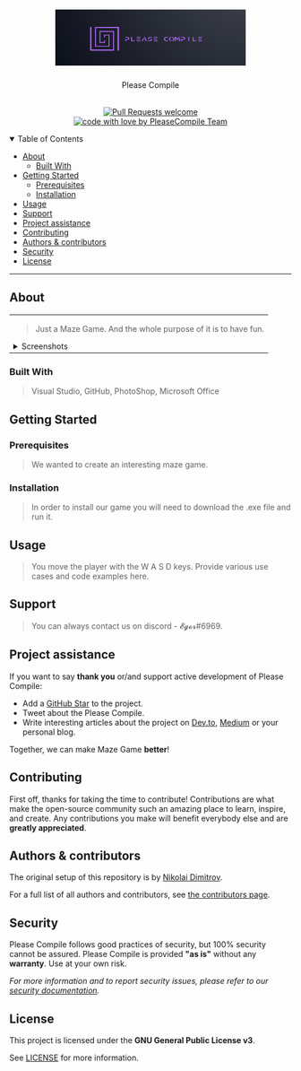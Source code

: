 <h1 align="center">
  <a href="https://github.com/NDDimitrov19/PleaseCompile">
    <img src="docs/images/logo.png" alt="Logo" width="340" height="100">
  </a>
</h1>

<div align="center">
  Please Compile
</div>

<div align="center">
<br />

[![Pull Requests welcome](https://img.shields.io/badge/PRs-welcome-ff69b4.svg?style=flat-square)](https://github.com/NDDimitrov19/PleaseCompile/compare?expand=1/issues?q=is%3Aissue+is%3Aopen+label%3A%22help+wanted%22)
<br />
[![code with love by PleaseCompile Team](https://img.shields.io/badge/%3C%2F%3E%20with%20%E2%99%A5%20by-PCT-ff1414.svg?style=flat-square)](https://www.youtube.com/watch?v=HIcSWuKMwOw)
</div>

<details open="open">
<summary>Table of Contents</summary>

- [About](#about)
  - [Built With](#built-with)
- [Getting Started](#getting-started)
  - [Prerequisites](#prerequisites)
  - [Installation](#installation)
- [Usage](#usage)
- [Support](#support)
- [Project assistance](#project-assistance)
- [Contributing](#contributing)
- [Authors & contributors](#authors--contributors)
- [Security](#security)
- [License](#license)

</details>

---

## About

<table><tr><td>

> Just a Maze Game.
> And the whole purpose of it is to have fun.

<details>
<summary>Screenshots</summary>
<br>



|                               Game Menu                               |                               The Game                                |
| :-------------------------------------------------------------------: | :--------------------------------------------------------------------: |
| <img src="docs/images/screenshot2.png" title="The Game" width="100%"> | <img src="docs/images/screenshot.png" title="Game Over" width="100%"> |

</details>

</td></tr></table>

### Built With


> Visual Studio, GitHub, PhotoShop, Microsoft Office

## Getting Started

### Prerequisites

> We wanted to create an interesting maze game.

### Installation

> In order to install our game you will need to download the .exe file and run it.

## Usage

> You move the player with the W A S D keys.
> Provide various use cases and code examples here.

## Support

> You can always contact us on discord - 𝓔𝓰𝓸𝓻#6969.

## Project assistance

If you want to say **thank you** or/and support active development of Please Compile:

- Add a [GitHub Star](https://github.com/NDDimitrov19/PleaseCompile) to the project.
- Tweet about the Please Compile.
- Write interesting articles about the project on [Dev.to](https://dev.to/), [Medium](https://medium.com/) or your personal blog.

Together, we can make Maze Game **better**!

## Contributing

First off, thanks for taking the time to contribute! Contributions are what make the open-source community such an amazing place to learn, inspire, and create. Any contributions you make will benefit everybody else and are **greatly appreciated**.


## Authors & contributors

The original setup of this repository is by [Nikolai Dimitrov](https://github.com/NDDimitrov19).

For a full list of all authors and contributors, see [the contributors page](https://github.com/NDDimitrov19/PleaseCompile/contributors).

## Security

Please Compile follows good practices of security, but 100% security cannot be assured.
Please Compile is provided **"as is"** without any **warranty**. Use at your own risk.

_For more information and to report security issues, please refer to our [security documentation](docs/SECURITY.md)._

## License

This project is licensed under the **GNU General Public License v3**.

See [LICENSE](LICENSE) for more information.
